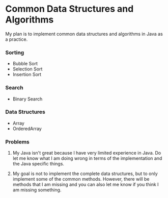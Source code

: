 # Common Data Structures and Algorithms

My plan is to implement common data structures and algorithms in Java as a practice. 

### Sorting
- Bubble Sort
- Selection Sort
- Insertion Sort

### Search
- Binary Search

### Data Structures
- Array
- OrderedArray


### Problems 

1. My Java isn't great because I have very limited experience in Java. Do let me know what I am doing wrong
in terms of the implementation and the Java specific things.

2. My goal is not to implement the complete data structures, but to only implement some of the common methods.
However, there will be methods that I am missing and you can also let me know if you think I am missing something.
